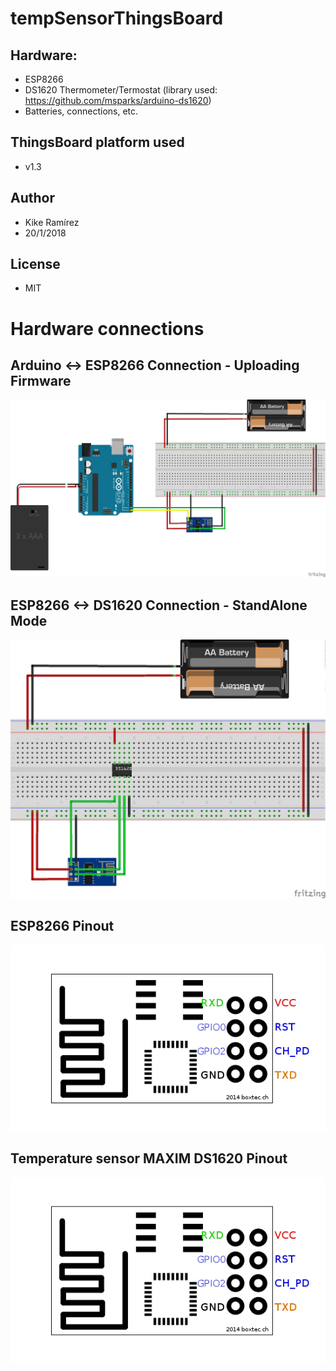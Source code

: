 # tempSensorThingsBoard

## Hardware:
* ESP8266
* DS1620 Thermometer/Termostat (library used: https://github.com/msparks/arduino-ds1620)
* Batteries, connections, etc.

## ThingsBoard platform used
* v1.3

## Author
* Kike Ramírez
* 20/1/2018

## License
* MIT

# Hardware connections

## Arduino <-> ESP8266 Connection - Uploading Firmware 
![Firmware Upload Schematics](/images/tempSensorThingsBoard_UploadFirmware_bb.png)

## ESP8266 <-> DS1620 Connection - StandAlone Mode
![StandAlone Mode Schematics](/images/tempSensorThingsBoard_StandAlone_bb.png)

## ESP8266 Pinout
![ESP8266 Pinout](/images/ESP8266-Pinout.png)

## Temperature sensor MAXIM DS1620 Pinout
![DS1620 Pinout](/images/ESP8266-Pinout.png)


